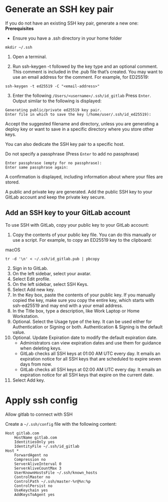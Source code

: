 # Generate an SSH key pair

If you do not have an existing SSH key pair, generate a new one:
**Prerequisites**
* Ensure you have a .ssh directory in your home folder
```
mkdir ~/.ssh
```

1) Open a terminal.

2) Run ssh-keygen -t followed by the key type and an optional comment. This comment is included in the .pub file that’s created. You may want to use an email address for the comment.
For example, for ED25519:
```
ssh-keygen -t ed25519 -C "<email-address>"
```

3) Enter the following `/Users/<username>/.ssh/id_gitlab` Press `Enter`. Output similar to the following is displayed:
```
Generating public/private ed25519 key pair.
Enter file in which to save the key (/home/user/.ssh/id_ed25519):
```

Accept the suggested filename and directory, unless you are generating a deploy key or want to save in a specific directory where you store other keys.

You can also dedicate the SSH key pair to a specific host.

Do not specify a passphrase (Press `Enter` to add no passphrase) 

```
Enter passphrase (empty for no passphrase):
Enter same passphrase again:
```
A confirmation is displayed, including information about where your files are stored.

A public and private key are generated. Add the public SSH key to your GitLab account and keep the private key secure.

## Add an SSH key to your GitLab account
To use SSH with GitLab, copy your public key to your GitLab account:

1) Copy the contents of your public key file. You can do this manually or use a script. For example, to copy an ED25519 key to the clipboard:

macOS
```
tr -d '\n' < ~/.ssh/id_gitlab.pub | pbcopy
```

2) Sign in to GitLab.
3) On the left sidebar, select your avatar.
4) Select Edit profile.
5) On the left sidebar, select SSH Keys.
6) Select Add new key.
7) In the Key box, paste the contents of your public key. If you manually copied the key, make sure you copy the entire key, which starts with ssh-ed25519 and may end with a your email address.
8) In the Title box, type a description, like Work Laptop or Home Workstation.
9) Optional. Select the Usage type of the key. It can be used either for Authentication or Signing or both. Authentication & Signing is the default value.
10) Optional. Update Expiration date to modify the default expiration date.
    * Administrators can view expiration dates and use them for guidance when deleting keys.
    * GitLab checks all SSH keys at 01:00 AM UTC every day. It emails an expiration notice for all SSH keys that are scheduled to expire seven days from now.
    * GitLab checks all SSH keys at 02:00 AM UTC every day. It emails an expiration notice for all SSH keys that expire on the current date.
11) Select Add key.


# Apply ssh config
Allow gitlab to connect with SSH 

Create a `~/.ssh/config` file with the following content:

```
Host gitlab.com 
    HostName gitlab.com
    IdentitiesOnly yes
    IdentityFile ~/.ssh/id_gitlab
Host *
    ForwardAgent no
    Compression no
    ServerAliveInterval 0
    ServerAliveCountMax 3
    UserKnownHostsFile ~/.ssh/known_hosts
    ControlMaster no
    ControlPath ~/.ssh/master-%r@%n:%p
    ControlPersist no
    UseKeychain yes
    AddKeysToAgent yes

```
